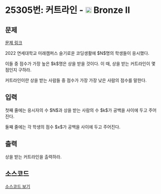 # 25305번: 커트라인 - <img src="https://static.solved.ac/tier_small/4.svg" style="height:20px" /> Bronze II

<!-- performance -->

<!-- 문제 제출 후 깃허브에 푸시를 했을 때 제출한 코드의 성능이 입력될 공간입니다.-->

<!-- end -->

## 문제

[문제 링크](https://boj.kr/25305)

<p>2022 연세대학교 미래캠퍼스 슬기로운 코딩생활에 $N$명의 학생들이 응시했다.</p>

<p>이들 중 점수가 가장 높은 $k$명은 상을 받을 것이다. 이 때, 상을 받는&nbsp;커트라인이 몇 점인지 구하라.</p>

<p>커트라인이란 상을 받는 사람들&nbsp;중 점수가 가장 가장 낮은 사람의 점수를 말한다.</p>

## 입력

<p>첫째 줄에는 응시자의 수 $N$과 상을 받는 사람의 수 $k$가 공백을 사이에 두고&nbsp;주어진다.</p>

<p>둘째 줄에는 각 학생의 점수 $x$가 공백을 사이에 두고 주어진다.</p>

## 출력

<p>상을 받는&nbsp;커트라인을 출력하라.</p>

## 소스코드

[소스코드 보기](Main.java)